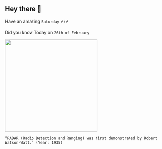 ## Hey there 👋
Have an amazing `Saturday` ⚡⚡⚡

Did you know Today on `26th of February`
 
 [<img src="https://thisdayintechhistory.com/wp-content/uploads/2011/02/798px-Watson_watt_02_fr-300x225.jpg" width="300" />](https://www.wired.com/2008/02/dayintech-0226/) 
 ```
“RADAR (Radio Detection and Ranging) was first demonstrated by Robert Watson-Watt.” (Year: 1935)
```
